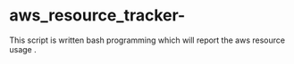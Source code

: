 # aws_resource_tracker-
This script is written bash programming which will report the aws resource usage .
